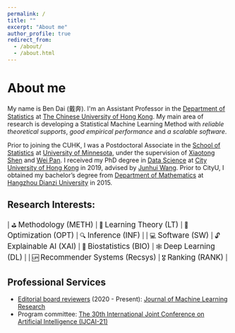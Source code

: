 ```yaml
---
permalink: /
title: ""
excerpt: "About me"
author_profile: true
redirect_from: 
  - /about/
  - /about.html
---
```


# About me

My name is Ben Dai (戴奔). I'm an Assistant Professor in the [Department of Statistics](https://www.sta.cuhk.edu.hk/default.aspx) at [The Chinese University of Hong Kong](https://www.cuhk.edu.hk). My main area of research is developing a Statistical Machine Learning Method with *reliable theoretical supports*, *good empirical performance* and *a scalable software*.

Prior to joining the CUHK, I was a Postdoctoral Associate in the [School of Statistics](https://cla.umn.edu/statistics) at [University of Minnesota](https://twin-cities.umn.edu/), under the supervision of [Xiaotong Shen](http://users.stat.umn.edu/~xshen/) and [Wei Pan](http://www.biostat.umn.edu/~weip/). I received my PhD degree in [Data Science](https://www.sdsc.cityu.edu.hk/) at [City University of Hong Kong](https://www.cityu.edu.hk/) in 2019, advised by [Junhui Wang](https://sites.google.com/site/junhuiwang). Prior to CityU, I obtained my bachelor’s degree from [Department of Mathematics](http://sci.hdu.edu.cn/3050/list.htm) at [Hangzhou Dianzi University](http://www.hdu.edu.cn/) in 2015.

## Research Interests:

| ⛳ <span style="font-size:1.2em;"> Methodology (METH) </span> | 📘 <span style="font-size:1.2em;"> Learning Theory (LT) </span> | 🎯 <span style="font-size:1.2em;"> Optimization (OPT) </span>  | 🔍 <span style="font-size:1.2em;"> Inference (INF) </span> |
| 💻 <span style="font-size:1.2em;"> Software (SW) </span> | 🔓 <span style="font-size:1.2em;"> Explainable AI (XAI) </span>  | 🧬 <span style="font-size:1.2em;"> Biostatistics (BIO) </span> | 🕸️ <span style="font-size:1.2em;"> Deep Learning (DL) </span> |
| 🆙 <span style="font-size:1.2em;"> Recommender Systems (Recsys) </span> | 🎖️ <span style="font-size:1.2em;"> Ranking (RANK) </span>  | 

## Professional Services
* [Editorial board reviewers](https://www.jmlr.org/editorial-board-reviewers.html) (2020 - Present): [Journal of Machine Learning Research](https://www.jmlr.org/)
* Program committee: [The 30th International Joint Conference on Artificial Intelligence (IJCAI-21)](https://ijcai-21.org/)

<!-- I am Assistant Professor in the [Department of Statistics](https://www.sta.cuhk.edu.hk/default.aspx) at [The Chinese University of Hong Kong](https://www.cuhk.edu.hk). My main area of research is in Statistical Machine Learning. -->

<!-- I am a final year PhD student in the [Mathematic for Real-World Systems CDT](https://warwick.ac.uk/fac/sci/mathsys/) at the University of Warwick, where I am currently supervised by [Theo Damoulas](https://warwick.ac.uk/fac/sci/statistics/staff/academic-research/damoulas/), and previously by [Rich Savage](https://warwick.ac.uk/fac/cross_fac/zeeman_institute/staffv2/savage). I am also a Visiting Researcher at the London based [Alan Turing Institute](https://www.turing.ac.uk/), having previously done an enrichment year there. I have also completed a placement at [Prowler.io](https://www.prowler.io/) in Cambridge working with ST John and James Hensman on a research project. My main area of research is in Probabilistic Machine Learning. I work on developing novel modelling and inference methodolgies for probabilistic models, with a particular focus on Gaussian process models. -->

<!-- I earned my Ph.D in Data Science from the
[City University of Hong Kong](https://www.cityu.edu.hk/) and my
B.A. in Mathematics from [Hangzhou Dianzi University](http://www.hdu.edu.cn/en). -->





